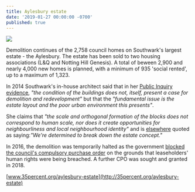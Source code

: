 ```yaml
---
title: Aylesbury estate
date: '2019-01-27 00:00:00 -0700'
published: true
---
```

![](https://www.towerblock.eca.ed.ac.uk/sites/default/files/L40-09_0.jpg)

Demolition continues of the 2,758 council homes on Southwark's largest estate - the Aylesbury. The estate has been sold to two housing associations (L&Q and Notting Hill Genesis). A total of beween 2,900 and nearly 4,000 new homes is planned, with a minimum of 935 'social rented', up to a maximum of 1,323.

In 2014 Southwark's in-house architect said that in her [Public Inquiry evidence](http://crappistmartin.github.io/images/Catherine_Bates2.pdf), _"the condition of the buildings does not, itself, present a case for demolition and redevelopment"_ but that the _"fundamental issue is the estate layout and the poor urban environment this presents"_. 

She claims that _"the scale and orthogonal formation of the blocks does not correspond to human scale, nor does it create opportunities for neighbourliness and local neighbourhood identity"_ and is [elsewhere](https://www.building.co.uk/aylesbury-estate-taking-back-the-streets/5040143.article) quoted as saying:_"We're determined to break down the estate concept."_

In 2016, the demolition was temporarily halted as the government [blocked the council's compulsory purchase order](https://www.bbc.co.uk/news/uk-england-london-37417949) on the grounds that leaseholders' human rights were being breached.  A further CPO was sought and granted in 2018.

[www.35percent.org/aylesbury-estate](http://35percent.org/aylesbury-estate)
